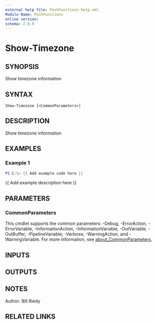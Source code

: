 ```yaml
---
external help file: PoshFunctions-help.xml
Module Name: PoshFunctions
online version:
schema: 2.0.0
---
```


# Show-Timezone

## SYNOPSIS
Show timezone information

## SYNTAX

```
Show-Timezone [<CommonParameters>]
```

## DESCRIPTION
Show timezone information

## EXAMPLES

### Example 1
```powershell
PS C:\> {{ Add example code here }}
```

{{ Add example description here }}

## PARAMETERS

### CommonParameters
This cmdlet supports the common parameters: -Debug, -ErrorAction, -ErrorVariable, -InformationAction, -InformationVariable, -OutVariable, -OutBuffer, -PipelineVariable, -Verbose, -WarningAction, and -WarningVariable. For more information, see [about_CommonParameters](http://go.microsoft.com/fwlink/?LinkID=113216).

## INPUTS

## OUTPUTS

## NOTES
Author:     Bill Riedy

## RELATED LINKS
